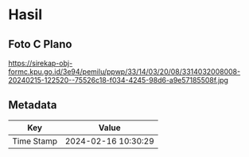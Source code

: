 # Hasil

## Foto C Plano

https://sirekap-obj-formc.kpu.go.id/3e94/pemilu/ppwp/33/14/03/20/08/3314032008008-20240215-122520--75526c18-f034-4245-98d6-a9e57185508f.jpg


## Metadata

| Key        | Value               |
| ---------- | ------------------- |
| Time Stamp | 2024-02-16 10:30:29 |




